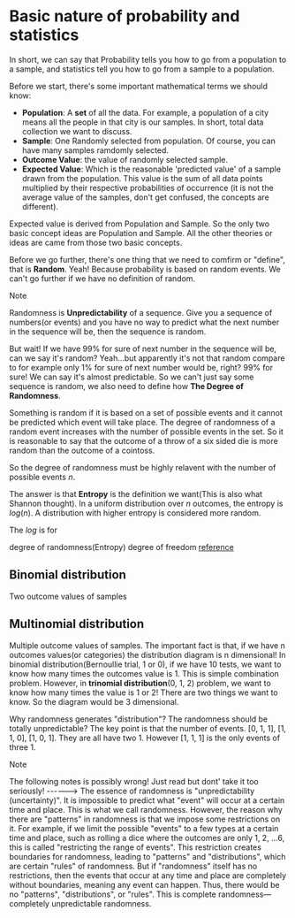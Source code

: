 # Basic nature of probability and statistics
In short, we can say that Probability tells you how to go from a population to a sample, and statistics tell you how to go from a sample to a population.

Before we start, there's some important mathematical terms we should know:
  * **Population**: A **set** of all the data. For example, a population of a city means all the people in that city is our samples. In short, total data collection we want to discuss.
  * **Sample**: One Randomly selected from population. Of course, you can have many samples ramdomly selected.
  * **Outcome Value**: the value of randomly selected sample.
  * **Expected Value**: Which is the reasonable 'predicted value' of a sample drawn from the population. This value is the sum of all data points multiplied by their respective probabilities of occurrence (it is not the average value of the samples, don't get confused, the concepts are different).

Expected value is derived from Population and Sample. So the only two basic concept ideas are Population and Sample. All the other theories or ideas are came from those two basic concepts.

Before we go further, there's one thing that we need to comfirm or "define", that is **Random**. Yeah! Because probability is based on random events. We can't go further if we have no definition of random.

> [!NOTE]
> Randomness is **Unpredictability** of a sequence. Give you a sequence of numbers(or events) and you have no way to predict what the next number in the sequence will be, then the sequence is random.

But wait! If we have 99% for sure of next number in the sequence will be, can we say it's random? Yeah...but apparently it's not that random compare to for example only 1% for sure of next number would be, right? 99% for sure! We can say it's almost predictable. So we can't just say some sequence is random, we also need to define how **The Degree of Randomness**.

Something is random if it is based on a set of possible events and it cannot be predicted which event will take place. The degree of randomness of a random event increases with the number of possible events in the set. So it is reasonable to say that the outcome of a throw of a six sided die is more random than the outcome of a cointoss.

So the degree of randomness must be highly relavent with the number of possible events $n$. 

The answer is that **Entropy** is the definition we want(This is also what Shannon thought). In a uniform distribution over $n$ outcomes, the entropy is $log\left(n\right)$. A distribution with higher entropy is considered more random.

The $log$ is for 


degree of randomness(Entropy)
degree of freedom [reference](https://www.zhihu.com/question/26720278)



Binomial distribution
---------------------
Two outcome values of samples


Multinomial distribution
------------------------
Multiple outcome values of samples. The important fact is that, if we have n outcomes values(or categories) the distribution diagram is n dimensional! In binomial distribution(Bernoullie trial, 1 or 0), if we have 10 tests, we want to know how many times the outcomes value is 1. This is simple combination problem. However, in **trinomial distribution**(0, 1, 2) problem, we want to know how many times the value is 1 or 2! There are two things we want to know. So the diagram would be 3 dimensional.

Why randomness generates "distribution"? The randomness should be totally unpredictable? The key point is that the number of events. [0, 1, 1], [1, 1, 0], [1, 0, 1]. They are all have two 1. However [1, 1, 1] is the only events of three 1.


> [!NOTE]
> The following notes is possibly wrong! Just read but dont' take it too seriously! ------>  The essence of randomness is "unpredictability (uncertainty)". It is impossible to predict what "event" will occur at a certain time and place. This is what we call randomness. However, the reason why there are "patterns" in randomness is that we impose some restrictions on it. For example, if we limit the possible "events" to a few types at a certain time and place, such as rolling a dice where the outcomes are only 1, 2, ...6, this is called "restricting the range of events". This restriction creates boundaries for randomness, leading to "patterns" and "distributions", which are certain "rules" of randomness. But if "randomness" itself has no restrictions, then the events that occur at any time and place are completely without boundaries, meaning any event can happen. Thus, there would be no "patterns", "distributions", or "rules". This is complete randomness—completely unpredictable randomness.



